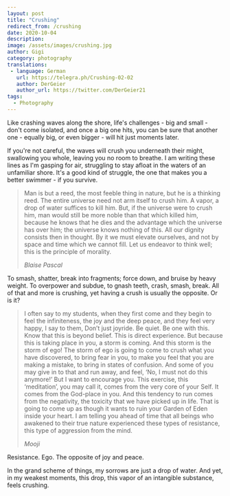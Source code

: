 ```yaml
---
layout: post
title: "Crushing"
redirect_from: /crushing
date: 2020-10-04
description:
image: /assets/images/crushing.jpg
author: Gigi
category: photography
translations:
 - language: German
   url: https://telegra.ph/Crushing-02-02
   author: DerGeier
   author_url: https://twitter.com/DerGeier21
tags:
  - Photography
---
```


Like crashing waves along the shore, life's challenges - big and small - don't
come isolated, and once a big one hits, you can be sure that another one -
equally big, or even bigger - will hit just moments later.

If you're not careful, the waves will crush you underneath their might,
swallowing you whole, leaving you no room to breathe. I am writing these lines
as I'm gasping for air, struggling to stay afloat in the waters of an unfamiliar
shore. It's a good kind of struggle, the one that makes you a better swimmer -
if you survive.

> Man is but a reed, the most feeble thing in nature, but he is a thinking reed.
> The entire universe need not arm itself to crush him. A vapor, a drop of water
> suffices to kill him. But, if the universe were to crush him, man would still be
> more noble than that which killed him, because he knows that he dies and the
> advantage which the universe has over him; the universe knows nothing of this.
> All our dignity consists then in thought. By it we must elevate ourselves, and
> not by space and time which we cannot fill. Let us endeavor to think well; this
> is the principle of morality.
>
> <cite>Blaise Pascal</cite>

To smash, shatter, break into fragments; force down, and bruise by heavy weight.
To overpower and subdue, to gnash teeth, crash, smash, break. All of that and
more is crushing, yet having a crush is usually the opposite. Or is it?

> I often say to my students, when they first come and they begin to feel the
> infiniteness, the joy and the deep peace, and they feel very happy, I say to
> them, Don’t just joyride. Be quiet. Be one with this. Know that this is beyond
> belief. This is direct experience. But because this is taking place in you, a
> storm is coming. And this storm is the storm of ego! The storm of ego is going
> to come to crush what you have discovered, to bring fear in you, to make you
> feel that you are making a mistake, to bring in states of confusion. And some of
> you may give in to that and run away, and feel, ‘No, I must not do this
> anymore!’ But I want to encourage you. This exercise, this ‘meditation’, you may
> call it, comes from the very core of your Self. It comes from the God-place in
> you. And this tendency to run comes from the negativity, the toxicity that we
> have picked up in life. That is going to come up as though it wants to ruin your
> Garden of Eden inside your heart. I am telling you ahead of time that all beings
> who awakened to their true nature experienced these types of resistance, this
> type of aggression from the mind.
>
> <cite>Mooji</cite>

Resistance. Ego. The opposite of joy and peace.

In the grand scheme of things, my sorrows are just a drop of water. And yet, in
my weakest moments, this drop, this vapor of an intangible substance, feels
crushing.

